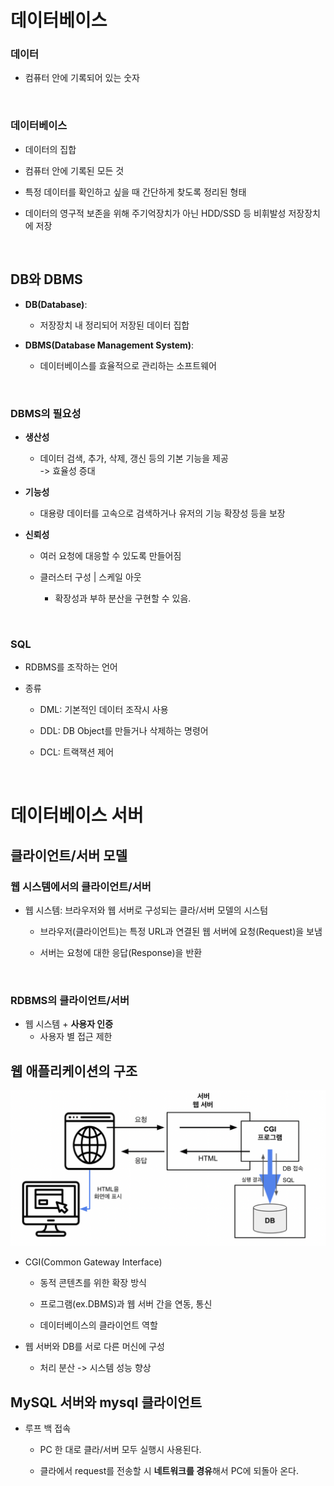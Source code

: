 # 데이터베이스

### **데이터**

- 컴퓨터 안에 기록되어 있는 숫자

<br>

### **데이터베이스**

- 데이터의 집합

- 컴퓨터 안에 기록된 모든 것

- 특정 데이터를 확인하고 싶을 때 간단하게 찾도록 정리된 형태

- 데이터의 영구적 보존을 위해 주기억장치가 아닌 HDD/SSD 등 비휘발성 저장장치에 저장

<br>

## **DB와 DBMS**

- **DB(Database)**:

  - 저장장치 내 정리되어 저장된 데이터 집합

- **DBMS(Database Management System)**:
  - 데이터베이스를 효율적으로 관리하는 소프트웨어

<br>

### **DBMS의 필요성**

- **생산성**
  - 데이터 검색, 추가, 삭제, 갱신 등의 기본 기능을 제공  
    -> 효율성 증대
- **기능성**

  - 대용량 데이터를 고속으로 검색하거나 유저의 기능 확장성 등을 보장

- **신뢰성**

  - 여러 요청에 대응할 수 있도록 만들어짐

  - 클러스터 구성 | 스케일 아웃
    - 확장성과 부하 분산을 구현할 수 있음.

<br>

### **SQL**

- RDBMS를 조작하는 언어

- 종류

  - DML: 기본적인 데이터 조작시 사용

  - DDL: DB Object를 만들거나 삭제하는 명령어
  - DCL: 트랙잭션 제어

<br>

# 데이터베이스 서버

## **클라이언트/서버 모델**

### **웹 시스템에서의 클라이언트/서버**

- 웹 시스템: 브라우저와 웹 서버로 구성되는 클라/서버 모델의 시스텀

  - 브라우저(클라이언트)는 특정 URL과 연결된 웹 서버에 요청(Request)을 보냄

  - 서버는 요청에 대한 응답(Response)을 반환

<br>

### **RDBMS의 클라이언트/서버**

- 웹 시스템 + **사용자 인증**
  - 사용자 별 접근 제한

## **웹 애플리케이션의 구조**

![회사 내 네트워크 구성](../images/CGI_DB.png)

- CGI(Common Gateway Interface)

  - 동적 콘텐츠를 위한 확장 방식

  - 프로그램(ex.DBMS)과 웹 서버 간을 연동, 통신
  - 데이터베이스의 클라이언트 역할

- 웹 서버와 DB를 서로 다른 머신에 구성
  - 처리 분산 -> 시스템 성능 향상

## **MySQL 서버와 mysql 클라이언트**

- 루프 백 접속

  - PC 한 대로 클라/서버 모두 실행시 사용된다.

  - 클라에서 request를 전송할 시 **네트워크를 경유**해서 PC에 되돌아 온다.
